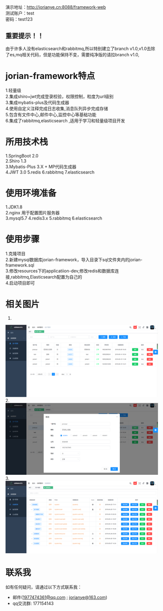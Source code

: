 演示地址：http://jorianye.cn:8088/framework-web  
测试账户：test  
密码：test123
## 重要提示！！
由于许多人没有elasticsearch和rabbitmq,所以特别建立了branch v1.0,v1.0去除了es,mq相关代码，但是功能保持不变，需要纯净版的请拉branch v1.0,
# jorian-framework特点  
1.轻量级   
2.集成shiro+jwt完成登录校验，权限控制，粒度为url级别  
3.集成mybatis-plus及代码生成器  
4.使用自定义注释完成日志收集,消息队列异步完成存储  
5.包含有文件中心,邮件中心,监控中心等基础功能  
6.集成了rabbitmq,elasticsearch ,适用于学习和轻量级项目开发  


# 所用技术栈  
1.SpringBoot 2.0  
2.Shiro 1.3  
3.Mybatis-Plus 3.X + MP代码生成器  
4.JWT 3.0
5.redis
6.rabbitmq
7.elasticsearch

# 使用环境准备  
1.JDK1.8  
2.nginx 用于配置图片服务器  
3.mysql5.7
4.redis3.x
5.rabbitmq
6.elasticsearch   

# 使用步骤  
1.克隆项目  
2.新建mysql数据库jorian-framework，导入目录下sql文件夹内的jorian-framework.sql   
3.修改resources下的applicatiion-dev,修改redis和数据库连接,rabbitmq,Elasticsearch配置为自己的   
4.启动项目即可
    

# 相关图片
1.  
  ![image1](https://github.com/Jorian93/hello-word/blob/master/images/2019-05-29_150510.png)   
2.  
  ![image2](https://github.com/Jorian93/hello-word/blob/master/images/2019-05-29_150552.png)   
3.  
  ![image3](https://github.com/Jorian93/hello-word/blob/master/images/2019-05-29_150617.png)   
# 联系我  
如有任何疑问，请通过以下方式联系我：  
* 邮件(1977474361@qq.com ; jorianye@163.com)    
* qq交流群: 177154143  



